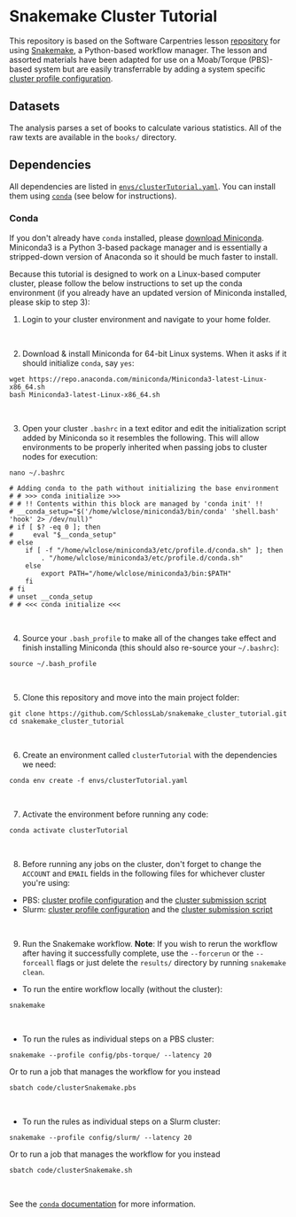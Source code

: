 # Snakemake Cluster Tutorial

This repository is based on the Software Carpentries lesson [repository](https://hpc-carpentry.github.io/hpc-python/17-cluster/) for using [Snakemake](https://snakemake.readthedocs.io/en/stable/index.html), a Python-based workflow manager. The lesson and assorted materials have been adapted for use on a Moab/Torque (PBS)-based system but are easily transferrable by adding a system specific [cluster profile configuration](config/pbs-torque/config.yaml).

## Datasets

The analysis parses a set of books to calculate various statistics. All of the raw texts are available in the `books/` directory.

## Dependencies

All dependencies are listed in [`envs/clusterTutorial.yaml`](envs/clusterTutorial.yaml). You can install them using [`conda`](https://docs.conda.io/projects/conda/en/latest/index.html) (see below for instructions).

### Conda

If you don't already have `conda` installed, please [download Miniconda](https://docs.conda.io/en/latest/miniconda.html). Miniconda3 is a Python 3-based package manager and is essentially a stripped-down version of Anaconda so it should be much faster to install.

Because this tutorial is designed to work on a Linux-based computer cluster, please follow the below instructions to set up the conda environment (if you already have an updated version of Miniconda installed, please skip to step 3):

1. Login to your cluster environment and navigate to your home folder.

<br /> 

2. Download & install Miniconda for 64-bit Linux systems. When it asks if it should initialize `conda`, say `yes`:
```
wget https://repo.anaconda.com/miniconda/Miniconda3-latest-Linux-x86_64.sh
bash Miniconda3-latest-Linux-x86_64.sh
```

<br /> 

3. Open your cluster `.bashrc` in a text editor and edit the initialization script added by Miniconda so it resembles the following. This will allow environments to be properly inherited when passing jobs to cluster nodes for execution:
```
nano ~/.bashrc
```
```
# Adding conda to the path without initializing the base environment
# # >>> conda initialize >>>
# # !! Contents within this block are managed by 'conda init' !!
# __conda_setup="$('/home/wlclose/miniconda3/bin/conda' 'shell.bash' 'hook' 2> /dev/null)"
# if [ $? -eq 0 ]; then
#     eval "$__conda_setup"
# else
    if [ -f "/home/wlclose/miniconda3/etc/profile.d/conda.sh" ]; then
        . "/home/wlclose/miniconda3/etc/profile.d/conda.sh"
    else
        export PATH="/home/wlclose/miniconda3/bin:$PATH"
    fi
# fi
# unset __conda_setup
# # <<< conda initialize <<<
```

<br /> 

4. Source your `.bash_profile` to make all of the changes take effect and finish installing Miniconda (this should also re-source your `~/.bashrc`):
```
source ~/.bash_profile
```

<br /> 

5. Clone this repository and move into the main project folder:
```
git clone https://github.com/SchlossLab/snakemake_cluster_tutorial.git
cd snakemake_cluster_tutorial
```

<br /> 

6. Create an environment called `clusterTutorial` with the dependencies we need:
```
conda env create -f envs/clusterTutorial.yaml
```

<br /> 

7. Activate the environment before running any code:
```
conda activate clusterTutorial
```

<br /> 

8. Before running any jobs on the cluster, don't forget to change the `ACCOUNT` and `EMAIL` fields in the following files for whichever cluster you're using:
* PBS: [cluster profile configuration](config/pbs-torque/cluster.json) and the [cluster submission script](code/clusterSnakemake.pbs)
* Slurm: [cluster profile configuration](config/slurm/cluster.json) and the [cluster submission script](code/clusterSnakemake.sh)

<br /> 

9. Run the Snakemake workflow. **Note**: If you wish to rerun the workflow after having it successfully complete, use the `--forcerun` or the `--forceall` flags or just delete the `results/` directory by running `snakemake clean`.
* To run the entire workflow locally (without the cluster):
```
snakemake
```

<br /> 

* To run the rules as individual steps on a PBS cluster:
```
snakemake --profile config/pbs-torque/ --latency 20
```
Or to run a job that manages the workflow for you instead
```
sbatch code/clusterSnakemake.pbs
```

<br /> 

* To run the rules as individual steps on a Slurm cluster:
```
snakemake --profile config/slurm/ --latency 20
```
Or to run a job that manages the workflow for you instead
```
sbatch code/clusterSnakemake.sh
```

<br /> 

See the [`conda` documentation](https://docs.conda.io/projects/conda/en/latest/user-guide/index.html) for more information.
